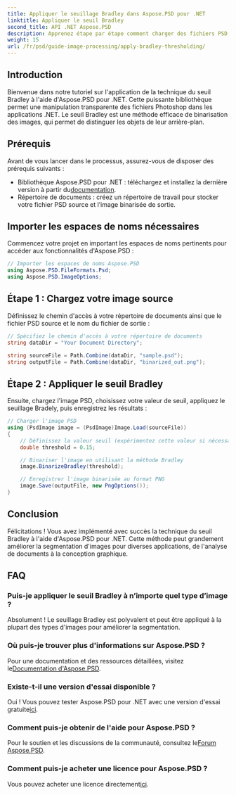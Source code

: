 ```yaml
---
title: Appliquer le seuillage Bradley dans Aspose.PSD pour .NET
linktitle: Appliquer le seuil Bradley
second_title: API .NET Aspose.PSD
description: Apprenez étape par étape comment charger des fichiers PSD, appliquer des techniques de seuillage et enregistrer vos résultats dans différents formats, améliorant ainsi vos tâches de segmentation d'images pour diverses applications.
weight: 15
url: /fr/psd/guide-image-processing/apply-bradley-thresholding/
---
```

## Introduction

Bienvenue dans notre tutoriel sur l'application de la technique du seuil Bradley à l'aide d'Aspose.PSD pour .NET. Cette puissante bibliothèque permet une manipulation transparente des fichiers Photoshop dans les applications .NET. Le seuil Bradley est une méthode efficace de binarisation des images, qui permet de distinguer les objets de leur arrière-plan.

## Prérequis

Avant de vous lancer dans le processus, assurez-vous de disposer des prérequis suivants :

-  Bibliothèque Aspose.PSD pour .NET : téléchargez et installez la dernière version à partir du[documentation](https://reference.aspose.com/psd/net/).
- Répertoire de documents : créez un répertoire de travail pour stocker votre fichier PSD source et l’image binarisée de sortie.

## Importer les espaces de noms nécessaires

Commencez votre projet en important les espaces de noms pertinents pour accéder aux fonctionnalités d'Aspose.PSD :

```csharp
// Importer les espaces de noms Aspose.PSD
using Aspose.PSD.FileFormats.Psd;
using Aspose.PSD.ImageOptions;
```

## Étape 1 : Chargez votre image source

Définissez le chemin d'accès à votre répertoire de documents ainsi que le fichier PSD source et le nom du fichier de sortie :

```csharp
// Spécifiez le chemin d'accès à votre répertoire de documents
string dataDir = "Your Document Directory";

string sourceFile = Path.Combine(dataDir, "sample.psd");
string outputFile = Path.Combine(dataDir, "binarized_out.png");
```

## Étape 2 : Appliquer le seuil Bradley

Ensuite, chargez l'image PSD, choisissez votre valeur de seuil, appliquez le seuillage Bradely, puis enregistrez les résultats :

```csharp
// Charger l'image PSD
using (PsdImage image = (PsdImage)Image.Load(sourceFile))
{
    // Définissez la valeur seuil (expérimentez cette valeur si nécessaire)
    double threshold = 0.15;

    // Binariser l'image en utilisant la méthode Bradley
    image.BinarizeBradley(threshold);

    // Enregistrer l'image binarisée au format PNG
    image.Save(outputFile, new PngOptions());
}
```

## Conclusion

Félicitations ! Vous avez implémenté avec succès la technique du seuil Bradley à l'aide d'Aspose.PSD pour .NET. Cette méthode peut grandement améliorer la segmentation d'images pour diverses applications, de l'analyse de documents à la conception graphique.

## FAQ

### Puis-je appliquer le seuil Bradley à n’importe quel type d’image ?

Absolument ! Le seuillage Bradley est polyvalent et peut être appliqué à la plupart des types d'images pour améliorer la segmentation.

### Où puis-je trouver plus d'informations sur Aspose.PSD ?

 Pour une documentation et des ressources détaillées, visitez le[Documentation d'Aspose.PSD](https://reference.aspose.com/psd/net/).

### Existe-t-il une version d'essai disponible ?

Oui ! Vous pouvez tester Aspose.PSD pour .NET avec une version d'essai gratuite[ici](https://releases.aspose.com/).

### Comment puis-je obtenir de l'aide pour Aspose.PSD ?

 Pour le soutien et les discussions de la communauté, consultez le[Forum Aspose.PSD](https://forum.aspose.com/c/psd/34).

### Comment puis-je acheter une licence pour Aspose.PSD ?

 Vous pouvez acheter une licence directement[ici](https://purchase.conholdate.com/buy).